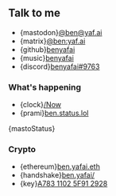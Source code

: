 ## Talk to me

- {mastodon}[@ben@yaf.ai](https://fedi.yaf.ai/@ben)
- {matrix}[@ben:yaf.ai](https://matrix.to/#/@ben:yaf.ai)
- {github}[benyafai](https://github.com/benyafai)
- {music}[benyafai](https://music.apple.com/profile/benyafai)
- {discord}[benyafai#9763](discord://benyafai#9763)

### What's happening

- {clock}[/Now](/now)
- {prami}[ben.status.lol](https://ben.status.lol)

{mastoStatus}

### Crypto

- {ethereum}[ben.yafai.eth](http://ben.yafai.eth/)
- {handshake}[ben.yafai/](http://ben.yafai/)
- {key}[A783 1102 5F91 2928](https://ben.yaf.ai/key)